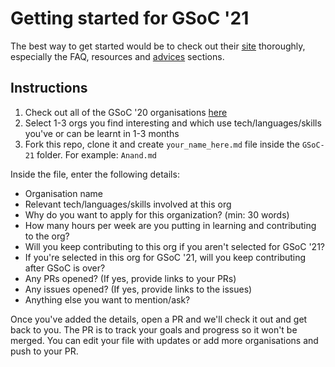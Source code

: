 # Getting started for GSoC '21
The best way to get started would be to check out their [site](https://summerofcode.withgoogle.com/) thoroughly, especially the FAQ, resources and [advices](https://developers.google.com/open-source/gsoc/help/student-advice) sections. 

## Instructions

1. Check out all of the GSoC '20 organisations [here](https://summerofcode.withgoogle.com/archive/2020/organizations/)
2. Select 1-3 orgs you find interesting and which use tech/languages/skills you've or can be learnt in 1-3 months
3. Fork this repo, clone it and create `your_name_here.md` file inside the `GSoC-21` folder. For example: `Anand.md`

Inside the file, enter the following details:

- Organisation name
- Relevant tech/languages/skills involved at this org
- Why do you want to apply for this organization? (min: 30 words)
- How many hours per week are you putting in learning and contributing to the org?
- Will you keep contributing to this org if you aren't selected for GSoC '21?
- If you're selected in this org for GSoC '21, will you keep contributing after GSoC is over?
- Any PRs opened? (If yes, provide links to your PRs)
- Any issues opened? (If yes, provide links to the issues)
- Anything else you want to mention/ask?

Once you've added the details, open a PR and we'll check it out and get back to you. The PR is to track your goals and progress so it won't be merged. You can edit your file with updates or add more organisations and push to your PR.
